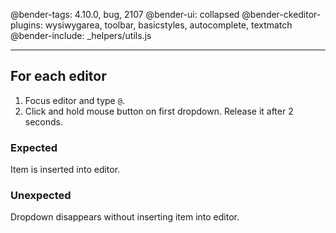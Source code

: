@bender-tags: 4.10.0, bug, 2107
@bender-ui: collapsed
@bender-ckeditor-plugins: wysiwygarea, toolbar, basicstyles, autocomplete, textmatch
@bender-include: _helpers/utils.js

----

## For each editor

1. Focus editor and type `@`.
1. Click and hold mouse button on first dropdown. Release it after 2 seconds.

### Expected

Item is inserted into editor.

### Unexpected

Dropdown disappears without inserting item into editor.
